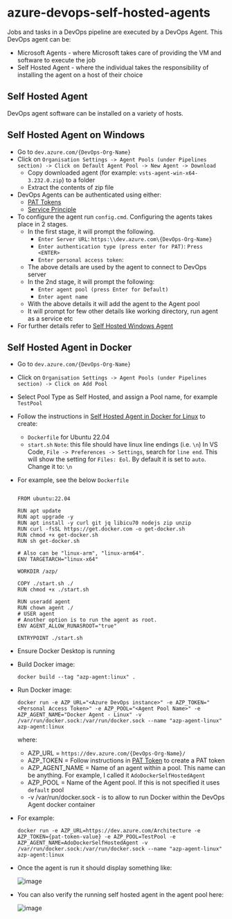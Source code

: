 # azure-devops-self-hosted-agents

Jobs and tasks in a DevOps pipeline are executed by a DevOps Agent. This DevOps agent can be:
* Microsoft Agents - where Microsoft takes care of providing the VM and software to execute the job
* Self Hosted Agent - where the individual takes the responsibility of installing the agent on a host of their choice

## Self Hosted Agent
DevOps agent software can be installed on a variety of hosts.
## Self Hosted Agent on Windows
* Go to `dev.azure.com/{DevOps-Org-Name}`
* Click on `Organisation Settings -> Agent Pools (under Pipelines section) -> Click on Default Agent Pool -> New Agent -> Download`
  * Copy downloaded agent (for example: `vsts-agent-win-x64-3.232.0.zip`) to a folder
  * Extract the contents of zip file
* DevOps Agents can be authenticated using either:
  * [PAT Tokens](https://learn.microsoft.com/en-us/azure/devops/pipelines/agents/personal-access-token-agent-registration?view=azure-devops)
  * [Service Principle](https://learn.microsoft.com/en-us/azure/devops/pipelines/agents/service-principal-agent-registration?view=azure-devops)
* To configure the agent run `config.cmd`. Configuring the agents takes place in 2 stages. 
  * In the first stage, it will prompt the following.
    * `Enter Server URL`: `https:\\dev.azure.com\{DevOps-Org-Name}`
    * `Enter authentication type (press enter for PAT)`: `Press <ENTER>`
    * `Enter personal access token`:
  * The above details are used by the agent to connect to DevOps server
  * In the 2nd stage, it will prompt the following:
    * `Enter agent pool (press Enter for Default)`
    * `Enter agent name`
  * With the above details it will add the agent to the Agent pool
  * It will prompt for few other details like working directory, run agent as a service etc
* For further details refer to [Self Hosted Windows Agent](https://learn.microsoft.com/en-us/azure/devops/pipelines/agents/windows-agent?view=azure-devops#download-and-configure-the-agent)

## Self Hosted Agent in Docker
* Go to `dev.azure.com/{DevOps-Org-Name}`
* Click on `Organisation Settings -> Agent Pools (under Pipelines section) -> Click on Add Pool`
* Select Pool Type as Self Hosted, and assign a Pool name, for example `TestPool`
* Follow the instructions in [Self Hosted Agent in Docker for Linux](https://learn.microsoft.com/en-us/azure/devops/pipelines/agents/docker?view=azure-devops) to create:
  * `Dockerfile` for Ubuntu 22.04
  * `start.sh`
     `Note`: this file should have linux line endings (i.e. `\n`)
     In VS Code, `File -> Preferences -> Settings`, search for `line end`. This will show the setting for `Files: Eol`. By default it is set to `auto`. Change it to: `\n`
 
* For example, see the below `Dockerfile`
  ```docker
  
  FROM ubuntu:22.04
  
  RUN apt update
  RUN apt upgrade -y
  RUN apt install -y curl git jq libicu70 nodejs zip unzip
  RUN curl -fsSL https://get.docker.com -o get-docker.sh
  RUN chmod +x get-docker.sh
  RUN sh get-docker.sh
  
  # Also can be "linux-arm", "linux-arm64".
  ENV TARGETARCH="linux-x64"
  
  WORKDIR /azp/
  
  COPY ./start.sh ./
  RUN chmod +x ./start.sh
  
  RUN useradd agent
  RUN chown agent ./
  # USER agent
  # Another option is to run the agent as root.
  ENV AGENT_ALLOW_RUNASROOT="true"
  
  ENTRYPOINT ./start.sh
  ```
* Ensure Docker Desktop is running
* Build Docker image:
  
  `docker build --tag "azp-agent:linux" .`
  
* Run Docker image:

  `docker run -e AZP_URL="<Azure DevOps instance>" -e AZP_TOKEN="<Personal Access Token>" -e AZP_POOL="<Agent Pool Name>" -e AZP_AGENT_NAME="Docker Agent - Linux" -v /var/run/docker.sock:/var/run/docker.sock --name "azp-agent-linux" azp-agent:linux`

  where:
  * AZP_URL = `https://dev.azure.com/{DevOps-Org-Name}/`
  * AZP_TOKEN = Follow instructions in [PAT Token](https://learn.microsoft.com/en-us/azure/devops/organizations/accounts/use-personal-access-tokens-to-authenticate?view=azure-devops&tabs=Windows#create-personal-access-tokens-to-authenticate-access) to create a PAT token
  * AZP_AGENT_NAME = Name of an agent within a pool. This name can be anything. For example, I called it `AdoDockerSelfHostedAgent`
  * AZP_POOL = Name of the Agent pool. If this is not specified it uses `default` pool
  * -v /var/run/docker.sock - is to allow to run Docker within the DevOps Agent docker container
 
 * For example:
   
   `docker run -e AZP_URL=https://dev.azure.com/Architecture -e AZP_TOKEN={pat-token-value} -e AZP_POOL=TestPool -e AZP_AGENT_NAME=AdoDockerSelfHostedAgent -v /var/run/docker.sock:/var/run/docker.sock --name "azp-agent-linux" azp-agent:linux`

* Once the agent is run it should display something like:

  ![image](https://github.com/git-vp/azure-devops-self-hosted-agents/assets/25417872/e9f968e5-d255-43c5-90e0-e1751b4fe3ac)

* You can also verify the running self hosted agent in the agent pool here:

  ![image](https://github.com/git-vp/azure-devops-self-hosted-agents/assets/25417872/0a9ee2b3-68f9-4e50-8202-8f5604b7ed84)




  

